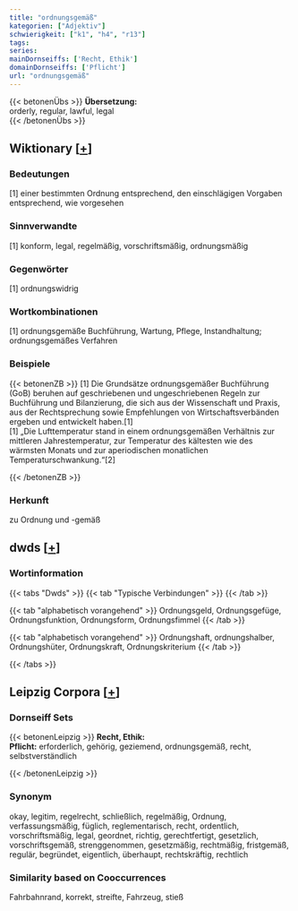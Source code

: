 ```yaml
---
title: "ordnungsgemäß"
kategorien: ["Adjektiv"]
schwierigkeit: ["k1", "h4", "r13"]
tags:
series:
mainDornseiffs: ['Recht, Ethik']
domainDornseiffs: ['Pflicht']
url: "ordnungsgemäß"
---
```


{{< betonenÜbs >}}
**Übersetzung:**  
orderly, regular, lawful, legal  
{{< /betonenÜbs >}}

## Wiktionary [[+](https://de.wiktionary.org/wiki/ordnungsgemäß)]

### Bedeutungen
[1] einer bestimmten Ordnung entsprechend, den einschlägigen Vorgaben entsprechend, wie vorgesehen  

### Sinnverwandte
[1] konform, legal, regelmäßig, vorschriftsmäßig, ordnungsmäßig  

### Gegenwörter
[1] ordnungswidrig  

### Wortkombinationen
[1] ordnungsgemäße Buchführung, Wartung, Pflege, Instandhaltung; ordnungsgemäßes Verfahren  

### Beispiele
{{< betonenZB >}}
[1] Die Grundsätze ordnungsgemäßer Buchführung (GoB) beruhen auf geschriebenen und ungeschriebenen Regeln zur Buchführung und Bilanzierung, die sich aus der Wissenschaft und Praxis, aus der Rechtsprechung sowie Empfehlungen von Wirtschaftsverbänden ergeben und entwickelt haben.[1]  
[1] „Die Lufttemperatur stand in einem ordnungsgemäßen Verhältnis zur mittleren Jahrestemperatur, zur Temperatur des kältesten wie des wärmsten Monats und zur aperiodischen monatlichen Temperaturschwankung.“[2]  

{{< /betonenZB >}}
### Herkunft
zu Ordnung und -gemäß  



## dwds [[+](https://www.dwds.de/wb/ordnungsgemäß)]

### Wortinformation
{{< tabs "Dwds" >}}
{{< tab "Typische Verbindungen" >}}
{{< /tab >}}

{{< tab "alphabetisch vorangehend" >}}
Ordnungsgeld, Ordnungsgefüge, Ordnungsfunktion, Ordnungsform, Ordnungsfimmel
{{< /tab >}}

{{< tab "alphabetisch vorangehend" >}}
Ordnungshaft, ordnungshalber, Ordnungshüter, Ordnungskraft, Ordnungskriterium
{{< /tab >}}

{{< /tabs >}}

## Leipzig Corpora [[+](https://corpora.uni-leipzig.de/en/res?word=ordnungsgemäß&corpusId=deu_newscrawl-public_2018)]

### Dornseiff Sets
{{< betonenLeipzig >}}
**Recht, Ethik:**  
**Pflicht:** erforderlich, gehörig, geziemend, ordnungsgemäß, recht, selbstverständlich  

{{< /betonenLeipzig >}}

### Synonym
okay, legitim, regelrecht, schließlich, regelmäßig, Ordnung, verfassungsmäßig, füglich, reglementarisch, recht, ordentlich, vorschriftsmäßig, legal, geordnet, richtig, gerechtfertigt, gesetzlich, vorschriftsgemäß, strenggenommen, gesetzmäßig, rechtmäßig, fristgemäß, regulär, begründet, eigentlich, überhaupt, rechtskräftig, rechtlich


### Similarity based on Cooccurrences
Fahrbahnrand, korrekt, streifte, Fahrzeug, stieß

